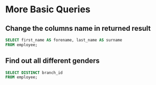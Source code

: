 # More Basic Queries

## Change the columns name in returned result
```sql
SELECT first_name AS forename, last_name AS surname
FROM employee;
```

## Find out all different genders
```sql
SELECT DISTINCT branch_id
FROM employee;
```